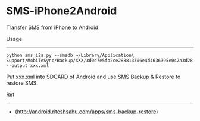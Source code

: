 SMS-iPhone2Android
==================

Transfer SMS from iPhone to Android

Usage
_____


	python sms_i2a.py --smsdb ~/Library/Application\ Support/MobileSync/Backup/XXX/3d0d7e5fb2ce288813306e4d4636395e047a3d28 --output xxx.xml

Put xxx.xml into SDCARD of Android and use SMS Backup & Restore to restore SMS.

Ref
___

* (http://android.riteshsahu.com/apps/sms-backup-restore)